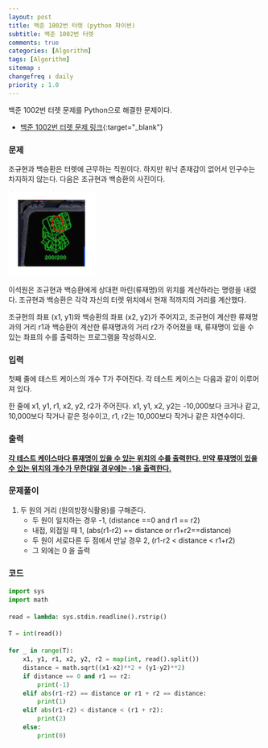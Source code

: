 ```yaml
---
layout: post
title: 백준 1002번 터렛 (python 파이썬)
subtitle: 백준 1002번 터렛
comments: true
categories: [Algorithm]
tags: [Algorithm]
sitemap :
changefreq : daily
priority : 1.0
---
```

백준 1002번 터렛 문제를 Python으로 해결한 문제이다.  

* [백준 1002번 터렛 문제 링크](https://www.acmicpc.net/problem/1002){:target="_blank"}


### 문제 
조규현과 백승환은 터렛에 근무하는 직원이다. 하지만 워낙 존재감이 없어서 인구수는 차지하지 않는다. 다음은 조규현과 백승환의 사진이다.

![터렛 그림](/img/algorithm/turret.PNG)

이석원은 조규현과 백승환에게 상대편 마린(류재명)의 위치를 계산하라는 명령을 내렸다. 조규현과 백승환은 각각 자신의 터렛 위치에서 현재 적까지의 거리를 계산했다.

조규현의 좌표 (x1, y1)와 백승환의 좌표 (x2, y2)가 주어지고, 조규현이 계산한 류재명과의 거리 r1과 백승환이 계산한 류재명과의 거리 r2가 주어졌을 때, 류재명이 있을 수 있는 좌표의 수를 출력하는 프로그램을 작성하시오.


### 입력
첫째 줄에 테스트 케이스의 개수 T가 주어진다. 각 테스트 케이스는 다음과 같이 이루어져 있다.

한 줄에 x1, y1, r1, x2, y2, r2가 주어진다. x1, y1, x2, y2는 -10,000보다 크거나 같고, 10,000보다 작거나 같은 정수이고, r1, r2는 10,000보다 작거나 같은 자연수이다.


### 출력
**<u>각 테스트 케이스마다 류재명이 있을 수 있는 위치의 수를 출력한다. 만약 류재명이 있을 수 있는 위치의 개수가 무한대일 경우에는 -1을 출력한다.</u>**


### 문제풀이
1. 두 원의 거리 (원의방정식활용)를 구해준다.
    * 두 원이 일치하는 경우 -1, (distance ==0 and r1 == r2)
    * 내접, 외접일 때 1, (abs(r1-r2) == distance or r1+r2==distance)
    * 두 원이 서로다른 두 점에서 만날 경우 2, (r1-r2 < distance < r1+r2) 
    * 그 외에는 0 을 출력


### 코드
```python
import sys
import math

read = lambda: sys.stdin.readline().rstrip()

T = int(read())

for _ in range(T):
    x1, y1, r1, x2, y2, r2 = map(int, read().split())
    distance = math.sqrt((x1-x2)**2 + (y1-y2)**2)  
    if distance == 0 and r1 == r2:
        print(-1)
    elif abs(r1-r2) == distance or r1 + r2 == distance:
        print(1)
    elif abs(r1-r2) < distance < (r1 + r2):
        print(2)
    else:
        print(0)
```